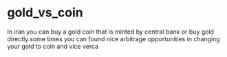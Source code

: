 # gold_vs_coin
In iran you can buy a gold coin that is minted by central bank or buy gold directly.some times you can found nice arbitrage opportunities in changing your gold to coin and vice verca

